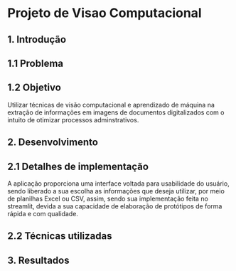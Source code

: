 # Projeto de Visao Computacional

## 1. Introdução 

## 1.1 Problema 

## 1.2 Objetivo 

Utilizar técnicas de visão computacional e aprendizado de máquina na extração de informações em imagens de documentos digitalizados com o intuito de otimizar processos adminstrativos.  

## 2. Desenvolvimento

## 2.1 Detalhes de implementação 

A aplicação proporciona uma interface voltada para usabilidade do usuário, sendo liberado a sua escolha as informações que deseja utilizar, por meio de planilhas Excel ou CSV, assim, sendo sua implementação feita no streamlit, devida a sua capacidade de elaboração de protótipos de forma rápida e com qualidade. 

## 2.2 Técnicas utilizadas 

## 3. Resultados 
